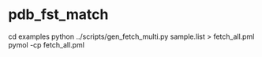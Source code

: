 # pdb_fst_match

cd examples
python ../scripts/gen_fetch_multi.py sample.list > fetch_all.pml
pymol -cp fetch_all.pml
